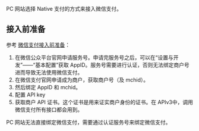 
PC 网站选择 Native 支付的方式来接入微信支付。

## 接入前准备

参考 [微信支付接入前准备](https://pay.weixin.qq.com/docs/merchant/products/native-payment/preparation.html)：

1. 在微信公众平台官网申请服务号。申请完服务号之后，可以在“设置与开发”——“基本配置”获取 AppID。服务号需要进行认证，否则无法绑定商户号进而导致无法使用微信支付。
2. 在微信支付官网申请成为商户，获取商户号（及 mchid）。
3. 然后绑定 AppID 和 mchid。
4. 配置 API key
5. 获取商户 API 证书。这个证书是用来证实商户身份的证书。在 APIv3中，调用微信支付所有接口都会用到。

PC 网站无法直接绑定微信支付，需要通过认证服务号来绑定微信支付。

